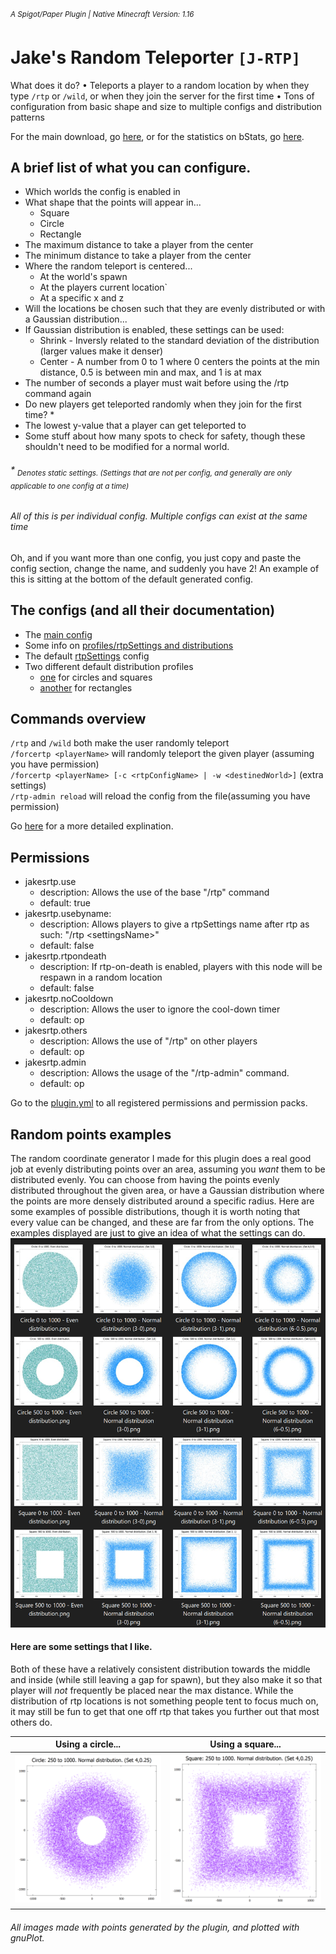 <sup>_A Spigot/Paper Plugin | Native Minecraft Version: 1.16_</sup>

# Jake's Random Teleporter `[J-RTP]`

What does it do? • Teleports a player to a random location by when they type `/rtp` or `/wild`, or when they join the
server for the first time • Tons of configuration from basic shape and size to multiple configs and distribution
patterns

For the main download, go [here](https://www.spigotmc.org/resources/jakes-rtp.80201/),
or for the statistics on bStats, go [here](https://bstats.org/plugin/bukkit/JakesRTP/9843).

## A brief list of what you can configure.

* Which worlds the config is enabled in
* What shape that the points will appear in...
    * Square
    * Circle
    * Rectangle
* The maximum distance to take a player from the center
* The minimum distance to take a player from the center
* Where the random teleport is centered...
    * At the world's spawn
    * At the players current location`
    * At a specific x and z
* Will the locations be chosen such that they are evenly distributed or with a Gaussian distribution...
* If Gaussian distribution is enabled, these settings can be used:
    * Shrink - Inversly related to the standard deviation of the distribution (larger values make it denser)
    * Center - A number from 0 to 1 where 0 centers the points at the min distance, 0.5 is between min and max, and 1 is
      at max
* The number of seconds a player must wait before using the /rtp command again
* Do new players get teleported randomly when they join for the first time? *
* The lowest y-value that a player can get teleported to
* Some stuff about how many spots to check for safety, though these shouldn't need to be modified for a normal world.

###### _* <sub>Denotes static settings. (Settings that are not per config, and generally are only applicable to one config at a time)</sub>_

###### _All of this is per individual config. Multiple configs can exist at the same time_

Oh, and if you want more than one config, you just copy and paste the config section, change the name, and suddenly you
have 2! An example of this is sitting at the bottom of the default generated config.

## The configs (and all their documentation)

* The [main config](JakesRTP-Core/src/main/resources/config.yml)
* Some info on [profiles/rtpSettings and distributions](doc/profiles.md)
* The default [rtpSettings](JakesRTP-Core/src/main/resources/rtpSettings/default-settings.yml) config
* Two different default distribution profiles
    * [one](JakesRTP-Core/src/main/resources/distributions/default-symmetric.yml) for circles and squares
    * [another](JakesRTP-Core/src/main/resources/distributions/default-rectangle.yml) for rectangles

## Commands overview

`/rtp` and `/wild` both make the user randomly teleport  
`/forcertp <playerName>` will randomly teleport the given player (assuming you have permission)  
`/forcertp <playerName> [-c <rtpConfigName> | -w <destinedWorld>]` (extra
settings)  
`/rtp-admin reload` will reload the config from the file(assuming you have permission)

Go [here](doc/commands.md) for a more detailed explination.

## Permissions

* jakesrtp.use
    * description: Allows the use of the base "/rtp" command
    * default: true
* jakesrtp.usebyname:
    * description: Allows players to give a rtpSettings name after rtp as such: "/rtp \<settingsName>"
    * default: false
* jakesrtp.rtpondeath
    * description: If rtp-on-death is enabled, players with this node will be respawn in a random location
    * default: false
* jakesrtp.noCooldown
    * description: Allows the user to ignore the cool-down timer
    * default: op
* jakesrtp.others
    * description: Allows the use of "/rtp" on other players
    * default: op
* jakesrtp.admin
    * description: Allows the usage of the "/rtp-admin" command.
    * default: op

Go to the [plugin.yml](src/main/resources/plugin.yml) to all registered permissions and permission packs.

## Random points examples

The random coordinate generator I made for this plugin does a real good job at evenly distributing points over an area,
assuming you _want_ them to be distributed evenly. You can choose from having the points evenly distributed throughout
the given area, or have a Gaussian distribution where the points are more densely distributed around a specific radius.
Here are some examples of possible distributions, though it is worth noting that every value can be changed, and these
are far from the only options. The examples displayed are just to give an idea of what the settings can do.
![Image](pics/distributionExamples.png "icon")

#### Here are some settings that I like.

Both of these have a relatively consistent distribution towards the middle and inside (while still leaving a gap for
spawn), but they also make it so that player will _not_ frequently be placed near the max distance. While the
distribution of rtp locations is not something people tent to focus much on, it may still be fun to get that one off rtp
that takes you further out that most others do.

| Using a circle...       | Using a square...       |
| ----------------------- | ----------------------- |
| ![Image](pics/x%20Circle%20250%20to%201000%20-%20Normal%20distribution%20(4-0.25).png "icon") | ![Image](pics/x%20Square%20250%20to%201000%20-%20Normal%20distribution%20(4-0.25).png "icon") |

###### All images made with points generated by the plugin, and plotted with gnuPlot.
